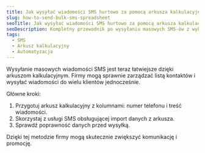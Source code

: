 ```yaml
---
title: Jak wysyłać wiadomości SMS hurtowo za pomocą arkusza kalkulacyjnego
slug: how-to-send-bulk-sms-spreadsheet
seoTitle: Jak wysyłać wiadomości SMS hurtowo za pomocą arkusza kalkulacyjnego
seoDescription: Kompletny przewodnik po wysyłaniu masowych SMS-ów z wykorzystaniem arkusza kalkulacyjnego – efektywne rozwiązanie dla nowoczesnych firm.
tags:
  - SMS
  - Arkusz kalkulacyjny
  - Automatyzacja
---
```


Wysyłanie masowych wiadomości SMS jest teraz łatwiejsze dzięki arkuszom kalkulacyjnym. Firmy mogą sprawnie zarządzać listą kontaktów i wysyłać wiadomości do wielu klientów jednocześnie.

Główne kroki:
1. Przygotuj arkusz kalkulacyjny z kolumnami: numer telefonu i treść wiadomości.
2. Skorzystaj z usługi SMS obsługującej import danych z arkusza.
3. Sprawdź poprawność danych przed wysyłką.

Dzięki tej metodzie firmy mogą skutecznie zwiększyć komunikację i promocję.
